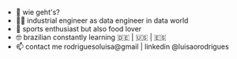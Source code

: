 - 👋 wie geht's?
- :woman_technologist: industrial engineer as data engineer in data world
- :muscle: sports enthusiast but also food lover 
- :nerd_face: brazilian constantly learning   :de: | :us: | :es: 
- 📫 contact me rodriguesoluisa@gmail | linkedin @luisaorodrigues

<!---
luisarodriguees/luisarodriguees is a ✨ special ✨ repository because its `README.md` (this file) appears on your GitHub profile.
You can click the Preview link to take a look at your changes.
--->
